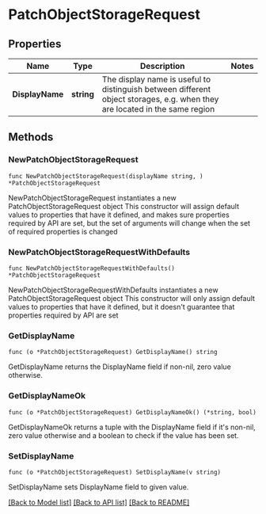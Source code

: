 # PatchObjectStorageRequest

## Properties

Name | Type | Description | Notes
------------ | ------------- | ------------- | -------------
**DisplayName** | **string** | The display name is useful to distinguish between different object storages, e.g. when they are located in the same region | 

## Methods

### NewPatchObjectStorageRequest

`func NewPatchObjectStorageRequest(displayName string, ) *PatchObjectStorageRequest`

NewPatchObjectStorageRequest instantiates a new PatchObjectStorageRequest object
This constructor will assign default values to properties that have it defined,
and makes sure properties required by API are set, but the set of arguments
will change when the set of required properties is changed

### NewPatchObjectStorageRequestWithDefaults

`func NewPatchObjectStorageRequestWithDefaults() *PatchObjectStorageRequest`

NewPatchObjectStorageRequestWithDefaults instantiates a new PatchObjectStorageRequest object
This constructor will only assign default values to properties that have it defined,
but it doesn't guarantee that properties required by API are set

### GetDisplayName

`func (o *PatchObjectStorageRequest) GetDisplayName() string`

GetDisplayName returns the DisplayName field if non-nil, zero value otherwise.

### GetDisplayNameOk

`func (o *PatchObjectStorageRequest) GetDisplayNameOk() (*string, bool)`

GetDisplayNameOk returns a tuple with the DisplayName field if it's non-nil, zero value otherwise
and a boolean to check if the value has been set.

### SetDisplayName

`func (o *PatchObjectStorageRequest) SetDisplayName(v string)`

SetDisplayName sets DisplayName field to given value.



[[Back to Model list]](../README.md#documentation-for-models) [[Back to API list]](../README.md#documentation-for-api-endpoints) [[Back to README]](../README.md)


